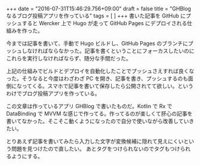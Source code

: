 +++
date = "2016-07-31T15:46:29.756+09:00"
draft = false
title = "GHBlog なるブログ投稿アプリを作っている"
tags = [  ]
+++
書いた記事を GitHub にプッシュすると Wercker 上で Hugo が走って GitHub Pages にデプロイされる仕組みを作った。

今までは記事を書いて、手動で Hugo ビルドし、GitHub Pages のブランチにプッシュしなければならなかった。記事を書くということにフォーカスしたいのにこれらを実行しなければならず、随分な手間だった。

上記の仕組みでビルドとデプロイを自動化したことでプッシュさえすれば良くなった。そうなると今度はわざわざ PC を開き、記事を書き、プッシュするのも面倒になってくる。スマホで記事を書いて保存したら公開されてて欲しい。というわけでブログ投稿アプリを作っている。

この文章は作っているアプリ GHBlog で書いたものだ。Kotlin で Rx で DataBinding で MVVM な感じで作ってる。作ってるのが楽しくて肝心の記事を書いてなかった。そこそこ動くようになったので自分で使いながら改善していきたい。

とりあえず記事を書いてみたら入力した文字が変換候補に隠れて見えにくいという問題を見つけたので直したい。
あとタグをつけられないのでタグもつけられるようにする。